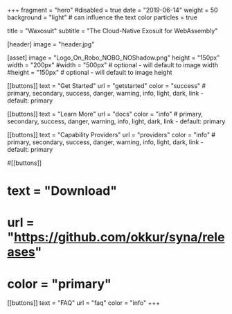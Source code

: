 +++
fragment = "hero"
#disabled = true
date = "2019-06-14"
weight = 50
background = "light" # can influence the text color
particles = true

title = "Waxosuit"
subtitle = "The Cloud-Native Exosuit for WebAssembly"

[header]
  image = "header.jpg"

[asset]
  image = "Logo_On_Robo_NOBG_NOShadow.png"
  height = "150px"
  width = "200px"
  #width = "500px" # optional - will default to image width
  #height = "150px" # optional - will default to image height

[[buttons]]
  text = "Get Started"
  url = "getstarted"
  color = "success" # primary, secondary, success, danger, warning, info, light, dark, link - default: primary

[[buttons]]
  text = "Learn More"
  url = "docs"
  color = "info" # primary, secondary, success, danger, warning, info, light, dark, link - default: primary


[[buttons]]
  text = "Capability Providers"
  url = "providers"
  color = "info" # primary, secondary, success, danger, warning, info, light, dark, link - default: primary


#[[buttons]]
#  text = "Download"
#  url = "https://github.com/okkur/syna/releases"
#  color = "primary"

[[buttons]]
  text = "FAQ"
  url = "faq"
  color = "info"
+++
